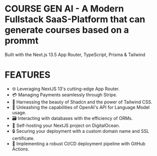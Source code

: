 
# COURSE GEN AI - A Modern Fullstack SaaS-Platform that can generate courses based on a prommt

Built with the Next.js 13.5 App Router, TypeScript, Prisma & Tailwind

# FEATURES

- 🌐 Leveraging NextJS 13's cutting-edge App Router.
- 💳 Managing Payments seamlessly through Stripe.
- 🎨 Harnessing the beauty of Shadcn and the power of Tailwind CSS.
- 🧠 Unleashing the capabilities of OpenAI's API for Language Model usage.
- 🗃️ Interacting with databases with the efficiency of ORMs.
- 🚀 Self-hosting your NextJS project on DigitalOcean.
- 🔒 Securing your deployment with a custom domain name and SSL certificate.
- 🔄 Implementing a robust CI/CD deployment pipeline with GitHub Actions.
